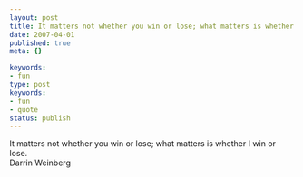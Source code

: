 ```yaml
---
layout: post
title: It matters not whether you win or lose; what matters is whether I win or lose.
date: 2007-04-01
published: true
meta: {}

keywords:
- fun
type: post
keywords:
- fun
- quote
status: publish
---
```

It matters not whether you win or lose; what matters is whether I win or lose.<br />Darrin Weinberg
